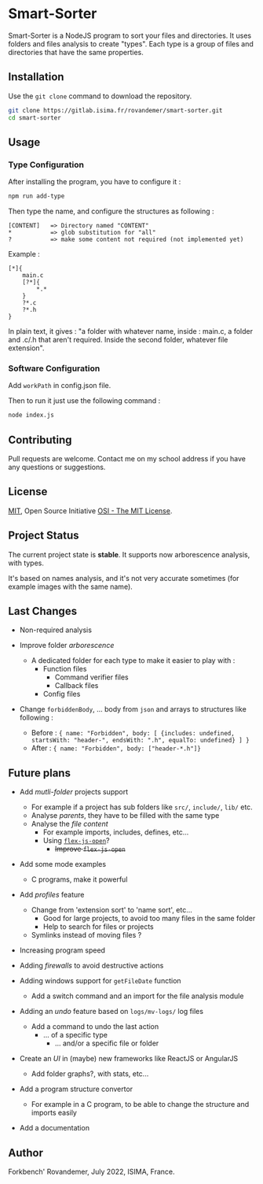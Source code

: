 # Smart-Sorter

Smart-Sorter is a NodeJS program to sort your files and directories.
It uses folders and files analysis to create "types". Each type is a group of files and directories that have the same properties.

## Installation

Use the `git clone` command to download the repository.

```bash
git clone https://gitlab.isima.fr/rovandemer/smart-sorter.git
cd smart-sorter
```

## Usage

### Type Configuration

After installing the program, you have to configure it :

```bash
npm run add-type
```

Then type the name, and configure the structures as following :

```
[CONTENT]   => Directory named "CONTENT"
*           => glob substitution for "all"
?           => make some content not required (not implemented yet)
```

Example :

```
[*]{
    main.c
    [?*]{
        *.*
    }
    ?*.c
    ?*.h
}
```

In plain text, it gives : "a folder with whatever name, inside : main.c, a folder and .c/.h that aren't required. Inside the second folder, whatever file extension".

### Software Configuration

Add `workPath` in config.json file.

Then to run it just use the following command :

```bash
node index.js
```


## Contributing

Pull requests are welcome. Contact me on my school address if you have any questions or suggestions.

## License

[MIT](https://choosealicense.com/licenses/mit/), Open Source Initiative [OSI - The MIT License](https://opensource.org/licenses/MIT).

## Project Status

The current project state is **stable**.
It supports now arborescence analysis, with types.

It's based on names analysis, and it's not very accurate sometimes (for example images with the same name).

## Last Changes

- Non-required analysis

- Improve folder *arborescence*
  - A dedicated folder for each type to make it easier to play with :
    - Function files
      - Command verifier files
      - Callback files
    - Config files
    
- Change `forbiddenBody`, ... body from `json` and arrays to structures like following :
  - Before : `{ name: "Forbidden", body: [ {includes: undefined, startsWith: "header-", endsWith: ".h", equalTo: undefined} ] }`
  - After  : `{ name: "Forbidden", body: ["header-*.h"]}`

## Future plans

- Add *mutli-folder* projects support
  - For example if a project has sub folders like `src/`, `include/`, `lib/` etc.
  - Analyse *parents*, they have to be filled with the same type
  - Analyse the *file content*
    - For example imports, includes, defines, etc...
    - Using [`flex-js-open`](https://www.npmjs.com/package/@fork-bench/flexjs-open)?
        - ~~Improve `flex-js-open`~~
- Add some mode examples
  - C programs, make it powerful
- Add *profiles* feature
  - Change from 'extension sort' to 'name sort', etc...
    - Good for large projects, to avoid too many files in the same folder
    - Help to search for files or projects
  - Symlinks instead of moving files ?
- Increasing program speed
- Adding *firewalls* to avoid destructive actions
- Adding windows support for `getFileDate` function
  - Add a switch command and an import for the file analysis module
- Adding an *undo* feature based on `logs/mv-logs/` log files
  - Add a command to undo the last action
    - ... of a specific type
      - ... and/or a specific file or folder
- Create an *UI* in (maybe) new frameworks like ReactJS or AngularJS
  - Add folder graphs?, with stats, etc...

- Add a program structure convertor
  - For example in a C program, to be able to change the structure and imports easily

- Add a documentation

## Author

Forkbench' Rovandemer,
July 2022, ISIMA, France.